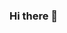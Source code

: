 ### Hi there 👋

<!--
**gherangme/gherangme** is a ✨ _special_ ✨ repository because its `README.md` (this file) appears on your GitHub profile.

Here are some ideas to get you started:

- 🔭 I’m currently working on ...
- 🌱 I’m currently learning ...
- 👯 I’m looking to collaborate on ...
- 🤔 I’m looking for help with ...
- 💬 Ask me about ...
- 📫 How to reach me: ...
- 😄 Pronouns: ...
- ⚡ Fun fact: ...
-->
<!--
<h2 align="center">🎈 GitHub Stats 🎈</h2>
<br>
<div align=center>
  <a href="#" title="gherangme">
    <img width="320" align="center" src="https://github-readme-stats.vercel.app/api/top-langs/?username=gherangme&hide=c%23,powershell,Mathematica,Ruby,Objective-C,Objective-C%2b%2b,Cuda&title_color=70a5fd&text_color=ffffff&icon_color=61dafb&bg_color=20232a&langs_count=8&layout=compact&border_color=61dafb&hide_border=true" />
  </a>
  <a href="#" title="gherangme">
    <img align="right" width="440" src="https://github-readme-stats.vercel.app/api?username=gherangme&show_icons=true&theme=tokyonight" />
  </a>
-->
